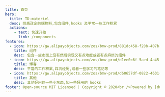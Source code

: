 ```yaml
---
title: 首页
hero:
  title: TD-materiel
  desc: 同盾政企前端物料,包含组件,hooks 及平常一些工作积累
  actions:
    - text: 快速开始
      link: /components
features:
  - icon: https://gw.alipayobjects.com/zos/bmw-prod/881dc458-f20b-407b-947a-95104b5ec82b/k79dm8ih_w144_h144.png
    title: 组件
    desc: 包含一些市面上没有然后实现又有点难度或者有点麻烦的组件
  - icon: https://gw.alipayobjects.com/zos/bmw-prod/d1ee0c6f-5aed-4a45-a507-339a4bfe076c/k7bjsocq_w144_h144.png
    title: 博客
    desc: 平常的工作积累,踩坑经历,或者一些学习的笔记等
  - icon: https://gw.alipayobjects.com/zos/bmw-prod/d60657df-0822-4631-9d7c-e7a869c2f21c/k79dmz3q_w126_h126.png
    title: 其他
    desc: 其他好用的一些小东西,如一些好用的 hooks
footer: Open-source MIT Licensed | Copyright © 2020<br />Powered by [dumi](https://d.umijs.org)
---
```

